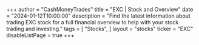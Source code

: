 +++
author = "CashMoneyTrades"
title = "EXC | Stock and Overview"
date = "2024-01-12T10:00:00"
description = "Find the latest information about trading EXC stock for a full financial overview to help with your stock trading and investing."
tags = [
   "Stocks",
]
layout = "stocks"
ticker = "EXC"
disableListPage = true
+++
